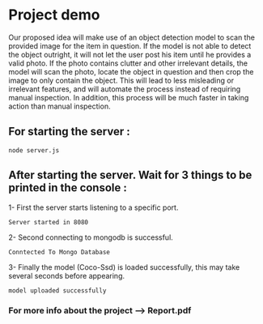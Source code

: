 # Project demo
Our proposed idea will make use of an object detection model to scan
the provided image for the item in question. If the model is not able to detect
the object outright, it will not let the user post his item until he provides a
valid photo. If the photo contains clutter and other irrelevant details, the
model will scan the photo, locate the object in question and then crop the
image to only contain the object. This will lead to less misleading or irrelevant
features, and will automate the process instead of requiring manual
inspection. In addition, this process will be much faster in taking action than
manual inspection.


## For starting the server :

	node server.js 

## After starting the server. Wait for 3 things to be printed in the console :

1- First the server starts listening to a specific port. 

	Server started in 8080

2- Second connecting to mongodb is successful.
 
	Conntected To Mongo Database

3- Finally the model (Coco-Ssd) is loaded successfully, this may take several seconds before appearing.
	
	model uploaded successfully


### For more info about the project --> Report.pdf 
